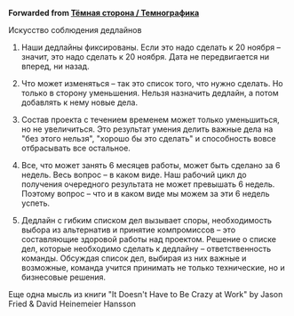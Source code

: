**Forwarded from [Тёмная сторона / Темнографика](https://t.me/temno/1391)**

Искусство соблюдения дедлайнов

1. Наши дедлайны фиксированы. Если это надо сделать к 20 ноября – значит, это надо сделать к 20 ноября. Дата не передвигается ни вперед, ни назад.

2. Что может изменяться – так это список того, что нужно сделать. Но только в сторону уменьшения. Нельзя назначить дедлайн, а потом добавлять к нему новые дела.

3. Состав проекта с течением временем может только уменьшиться, но не увеличиться. Это результат умения делить важные дела на "без этого нельзя", "хорошо бы это сделать" и способность вовсе отбрасывать все остальное.

4. Все, что может занять 6 месяцев работы, может быть сделано за 6 недель. Весь вопрос – в каком виде. Наш рабочий цикл до получения очередного результата не может превышать 6 недель. Поэтому вопрос – что и в каком виде мы можем за эти 6 недель успеть.

5. Дедлайн с гибким списком дел вызывает споры, необходимость выбора из альтернатив и принятие компромиссов – это составляющие здоровой работы над проектом. Решение о списке дел, которые необходимо сделать к дедлайну – ответственность команды. Обсуждая список дел, выбирая из них важные и возможные, команда учится принимать не только технические, но и бизнесовые решения.

Еще одна мысль из книги "It Doesn't Have to Be Crazy at Work" by Jason Fried & David Heinemeier Hansson